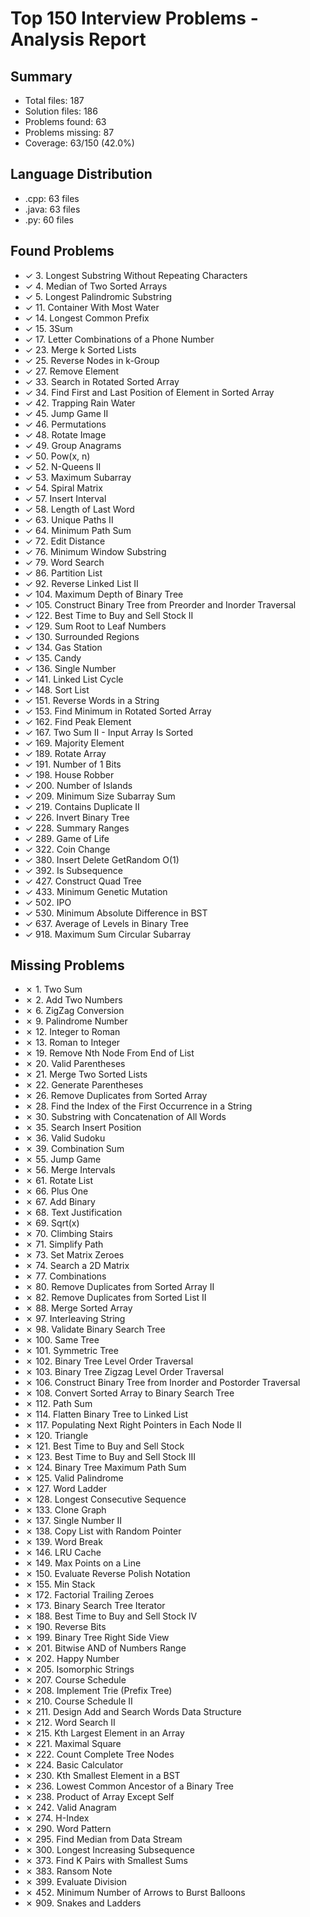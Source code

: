 # Top 150 Interview Problems - Analysis Report

## Summary
- Total files: 187
- Solution files: 186
- Problems found: 63
- Problems missing: 87
- Coverage: 63/150 (42.0%)

## Language Distribution
- .cpp: 63 files
- .java: 63 files
- .py: 60 files

## Found Problems
- ✓ 3. Longest Substring Without Repeating Characters
- ✓ 4. Median of Two Sorted Arrays
- ✓ 5. Longest Palindromic Substring
- ✓ 11. Container With Most Water
- ✓ 14. Longest Common Prefix
- ✓ 15. 3Sum
- ✓ 17. Letter Combinations of a Phone Number
- ✓ 23. Merge k Sorted Lists
- ✓ 25. Reverse Nodes in k-Group
- ✓ 27. Remove Element
- ✓ 33. Search in Rotated Sorted Array
- ✓ 34. Find First and Last Position of Element in Sorted Array
- ✓ 42. Trapping Rain Water
- ✓ 45. Jump Game II
- ✓ 46. Permutations
- ✓ 48. Rotate Image
- ✓ 49. Group Anagrams
- ✓ 50. Pow(x, n)
- ✓ 52. N-Queens II
- ✓ 53. Maximum Subarray
- ✓ 54. Spiral Matrix
- ✓ 57. Insert Interval
- ✓ 58. Length of Last Word
- ✓ 63. Unique Paths II
- ✓ 64. Minimum Path Sum
- ✓ 72. Edit Distance
- ✓ 76. Minimum Window Substring
- ✓ 79. Word Search
- ✓ 86. Partition List
- ✓ 92. Reverse Linked List II
- ✓ 104. Maximum Depth of Binary Tree
- ✓ 105. Construct Binary Tree from Preorder and Inorder Traversal
- ✓ 122. Best Time to Buy and Sell Stock II
- ✓ 129. Sum Root to Leaf Numbers
- ✓ 130. Surrounded Regions
- ✓ 134. Gas Station
- ✓ 135. Candy
- ✓ 136. Single Number
- ✓ 141. Linked List Cycle
- ✓ 148. Sort List
- ✓ 151. Reverse Words in a String
- ✓ 153. Find Minimum in Rotated Sorted Array
- ✓ 162. Find Peak Element
- ✓ 167. Two Sum II - Input Array Is Sorted
- ✓ 169. Majority Element
- ✓ 189. Rotate Array
- ✓ 191. Number of 1 Bits
- ✓ 198. House Robber
- ✓ 200. Number of Islands
- ✓ 209. Minimum Size Subarray Sum
- ✓ 219. Contains Duplicate II
- ✓ 226. Invert Binary Tree
- ✓ 228. Summary Ranges
- ✓ 289. Game of Life
- ✓ 322. Coin Change
- ✓ 380. Insert Delete GetRandom O(1)
- ✓ 392. Is Subsequence
- ✓ 427. Construct Quad Tree
- ✓ 433. Minimum Genetic Mutation
- ✓ 502. IPO
- ✓ 530. Minimum Absolute Difference in BST
- ✓ 637. Average of Levels in Binary Tree
- ✓ 918. Maximum Sum Circular Subarray

## Missing Problems
- ✗ 1. Two Sum
- ✗ 2. Add Two Numbers
- ✗ 6. ZigZag Conversion
- ✗ 9. Palindrome Number
- ✗ 12. Integer to Roman
- ✗ 13. Roman to Integer
- ✗ 19. Remove Nth Node From End of List
- ✗ 20. Valid Parentheses
- ✗ 21. Merge Two Sorted Lists
- ✗ 22. Generate Parentheses
- ✗ 26. Remove Duplicates from Sorted Array
- ✗ 28. Find the Index of the First Occurrence in a String
- ✗ 30. Substring with Concatenation of All Words
- ✗ 35. Search Insert Position
- ✗ 36. Valid Sudoku
- ✗ 39. Combination Sum
- ✗ 55. Jump Game
- ✗ 56. Merge Intervals
- ✗ 61. Rotate List
- ✗ 66. Plus One
- ✗ 67. Add Binary
- ✗ 68. Text Justification
- ✗ 69. Sqrt(x)
- ✗ 70. Climbing Stairs
- ✗ 71. Simplify Path
- ✗ 73. Set Matrix Zeroes
- ✗ 74. Search a 2D Matrix
- ✗ 77. Combinations
- ✗ 80. Remove Duplicates from Sorted Array II
- ✗ 82. Remove Duplicates from Sorted List II
- ✗ 88. Merge Sorted Array
- ✗ 97. Interleaving String
- ✗ 98. Validate Binary Search Tree
- ✗ 100. Same Tree
- ✗ 101. Symmetric Tree
- ✗ 102. Binary Tree Level Order Traversal
- ✗ 103. Binary Tree Zigzag Level Order Traversal
- ✗ 106. Construct Binary Tree from Inorder and Postorder Traversal
- ✗ 108. Convert Sorted Array to Binary Search Tree
- ✗ 112. Path Sum
- ✗ 114. Flatten Binary Tree to Linked List
- ✗ 117. Populating Next Right Pointers in Each Node II
- ✗ 120. Triangle
- ✗ 121. Best Time to Buy and Sell Stock
- ✗ 123. Best Time to Buy and Sell Stock III
- ✗ 124. Binary Tree Maximum Path Sum
- ✗ 125. Valid Palindrome
- ✗ 127. Word Ladder
- ✗ 128. Longest Consecutive Sequence
- ✗ 133. Clone Graph
- ✗ 137. Single Number II
- ✗ 138. Copy List with Random Pointer
- ✗ 139. Word Break
- ✗ 146. LRU Cache
- ✗ 149. Max Points on a Line
- ✗ 150. Evaluate Reverse Polish Notation
- ✗ 155. Min Stack
- ✗ 172. Factorial Trailing Zeroes
- ✗ 173. Binary Search Tree Iterator
- ✗ 188. Best Time to Buy and Sell Stock IV
- ✗ 190. Reverse Bits
- ✗ 199. Binary Tree Right Side View
- ✗ 201. Bitwise AND of Numbers Range
- ✗ 202. Happy Number
- ✗ 205. Isomorphic Strings
- ✗ 207. Course Schedule
- ✗ 208. Implement Trie (Prefix Tree)
- ✗ 210. Course Schedule II
- ✗ 211. Design Add and Search Words Data Structure
- ✗ 212. Word Search II
- ✗ 215. Kth Largest Element in an Array
- ✗ 221. Maximal Square
- ✗ 222. Count Complete Tree Nodes
- ✗ 224. Basic Calculator
- ✗ 230. Kth Smallest Element in a BST
- ✗ 236. Lowest Common Ancestor of a Binary Tree
- ✗ 238. Product of Array Except Self
- ✗ 242. Valid Anagram
- ✗ 274. H-Index
- ✗ 290. Word Pattern
- ✗ 295. Find Median from Data Stream
- ✗ 300. Longest Increasing Subsequence
- ✗ 373. Find K Pairs with Smallest Sums
- ✗ 383. Ransom Note
- ✗ 399. Evaluate Division
- ✗ 452. Minimum Number of Arrows to Burst Balloons
- ✗ 909. Snakes and Ladders
